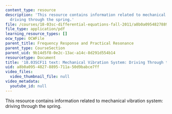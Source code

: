 ```yaml
---
content_type: resource
description: 'This resource contains information related to mechanical vibration system:
  driving through the spring.'
file: /courses/18-03sc-differential-equations-fall-2011/a8b0a09548278895711a50d9babce7ff_MIT18_03SCF11_s19_3text.pdf
file_type: application/pdf
learning_resource_types: []
ocw_type: OCWFile
parent_title: Frequency Response and Practical Resonance
parent_type: CourseSection
parent_uid: 9b14d5f8-0e2c-13ac-a14c-8d291d554b14
resourcetype: Document
title: '18.03SCF11 text: Mechanical Vibration System: Driving Through the Spring'
uid: a8b0a095-4827-8895-711a-50d9babce7ff
video_files:
  video_thumbnail_file: null
video_metadata:
  youtube_id: null
---
```

This resource contains information related to mechanical vibration system: driving through the spring.

